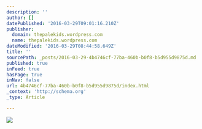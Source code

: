 ```yaml
---
description: ''
author: []
datePublished: '2016-03-29T09:01:16.210Z'
publisher:
  domain: thepalekids.wordpress.com
  name: thepalekids.wordpress.com
dateModified: '2016-03-29T08:44:58.649Z'
title: ''
sourcePath: _posts/2016-03-29-4b4746cf-77ba-460b-b0f8-b5d955d9875d.md
published: true
inFeed: true
hasPage: true
inNav: false
url: 4b4746cf-77ba-460b-b0f8-b5d955d9875d/index.html
_context: 'http://schema.org'
_type: Article

---
```

![](https://thepalekids.files.wordpress.com/2015/03/pickletounge-2013.jpg?w=444&h=300)